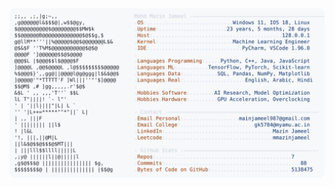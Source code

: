 <picture>
  <source srcset="https://raw.githubusercontent.com/mmazinjameel/mmazinjameel/main/dark_mode.svg?v=1746266982" media="(prefers-color-scheme: dark)">
  <img src="https://raw.githubusercontent.com/mmazinjameel/mmazinjameel/main/light_mode.svg?v=1746266982">
</picture>
